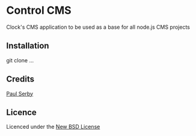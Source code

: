 # Control CMS
Clock's CMS application to be used as a base for all node.js CMS projects

## Installation

git clone ...

## Credits
[Paul Serby](https://github.com/PabloSerbo/)

## Licence
Licenced under the [New BSD License](http://opensource.org/licenses/bsd-license.php)